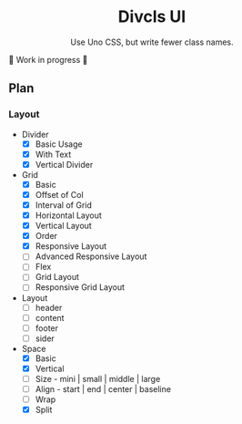 <h1 align="center">Divcls UI</h1>

<p align="center">Use Uno CSS, but write fewer class names.</p>

🚧 Work in progress 🚧

## Plan

### Layout

- Divider
  - [x] Basic Usage
  - [x] With Text
  - [x] Vertical Divider

- Grid
  - [x] Basic
  - [x] Offset of Col
  - [x] Interval of Grid
  - [x] Horizontal Layout
  - [x] Vertical Layout
  - [x] Order
  - [x] Responsive Layout
  - [ ] Advanced Responsive Layout
  - [ ] Flex
  - [ ] Grid Layout
  - [ ] Responsive Grid Layout

- Layout
  - [ ] header
  - [ ] content
  - [ ] footer
  - [ ] sider

- Space
  - [x] Basic
  - [x] Vertical
  - [ ] Size - mini | small | middle | large
  - [ ] Align - start | end | center | baseline
  - [ ] Wrap
  - [x] Split

